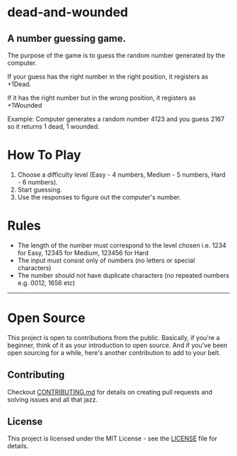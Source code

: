 # dead-and-wounded

## A number guessing game. 

The purpose of the game is to guess the random number generated by the computer. 

If your guess has the right number in the right position, it registers as +1Dead.

If it has the right number but in the wrong position, it registers as +1Wounded

Example: Computer generates a random number 4123 and you guess 2167 so it returns 1 dead, 1 wounded.

# How To Play
1. Choose a difficulty level (Easy - 4 numbers, Medium - 5 numbers, Hard - 6 numbers).
2. Start guessing.
3. Use the responses to figure out the computer's number.

# Rules
- The length of the number must correspond to the level chosen i.e. 1234 for Easy, 12345 for Medium, 123456 for Hard
- The input must consist only of numbers (no letters or special characters)
- The number should not have duplicate characters (no repeated numbers e.g. 0012, 1656 etc)

___

# Open Source
This project is open to contributions from the public. 
Basically, if you're a beginner, think of it as your introduction to open source. 
And if you've been open sourcing for a while, here's another contribution to add to your belt.

## Contributing
Checkout [CONTRIBUTING.md](.github/CONTRIBUTING.md) for details on creating pull requests and solving issues and all that jazz.

## License
This project is licensed under the MIT License - see the [LICENSE](LICENSE) file for details.
